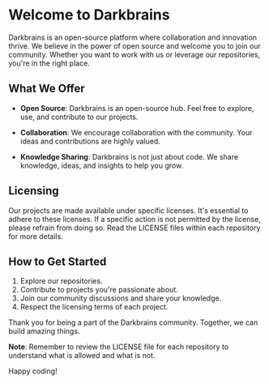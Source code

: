 # Welcome to Darkbrains

Darkbrains is an open-source platform where collaboration and innovation thrive. We believe in the power of open source and welcome you to join our community. Whether you want to work with us or leverage our repositories, you're in the right place.

## What We Offer

- **Open Source**: Darkbrains is an open-source hub. Feel free to explore, use, and contribute to our projects.

- **Collaboration**: We encourage collaboration with the community. Your ideas and contributions are highly valued.

- **Knowledge Sharing**: Darkbrains is not just about code. We share knowledge, ideas, and insights to help you grow.

## Licensing

Our projects are made available under specific licenses. It's essential to adhere to these licenses. If a specific action is not permitted by the license, please refrain from doing so. Read the LICENSE files within each repository for more details.

## How to Get Started

1. Explore our repositories.
2. Contribute to projects you're passionate about.
3. Join our community discussions and share your knowledge.
4. Respect the licensing terms of each project.

Thank you for being a part of the Darkbrains community. Together, we can build amazing things.

**Note**: Remember to review the LICENSE file for each repository to understand what is allowed and what is not.

Happy coding!
